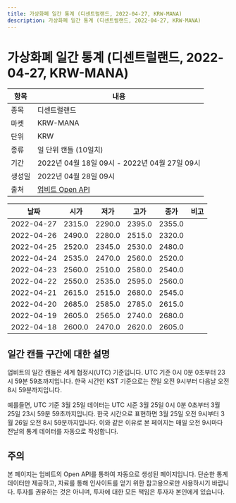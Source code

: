 ```yaml
---
title: 가상화폐 일간 통계 (디센트럴랜드, 2022-04-27, KRW-MANA)
description: 가상화폐 일간 통계 (디센트럴랜드, 2022-04-27, KRW-MANA)
---
```



가상화폐 일간 통계 (디센트럴랜드, 2022-04-27, KRW-MANA)
===

|항목|내용|
|--|--|
|종목|디센트럴랜드|
|마켓|KRW-MANA|
|단위|KRW|
|종류|일 단위 캔들 (10일치)|
|기간|2022년 04월 18일 09시 - 2022년 04월 27일 09시|
|생성일|2022년 04월 28일 09시|
|출처|[업비트 Open API](https://docs.upbit.com)|


|날짜|시가|저가|고가|종가|비고|
|--|--|--|--|--|--|
|2022-04-27|2315.0|2290.0|2395.0|2355.0|    |
|2022-04-26|2490.0|2280.0|2515.0|2320.0|    |
|2022-04-25|2520.0|2345.0|2530.0|2480.0|    |
|2022-04-24|2535.0|2470.0|2560.0|2520.0|    |
|2022-04-23|2560.0|2510.0|2580.0|2540.0|    |
|2022-04-22|2550.0|2535.0|2595.0|2560.0|    |
|2022-04-21|2615.0|2515.0|2680.0|2545.0|    |
|2022-04-20|2685.0|2585.0|2785.0|2615.0|    |
|2022-04-19|2605.0|2565.0|2740.0|2680.0|    |
|2022-04-18|2600.0|2470.0|2620.0|2605.0|    |


일간 캔들 구간에 대한 설명
---


업비트의 일간 캔들은 세계 협정시(UTC) 기준입니다. 
UTC 기준 0시 0분 0초부터 23시 59분 59초까지입니다. 
한국 시간인 KST 기준으로는 전일 오전 9시부터 다음날 오전 8시 59분까지입니다. 


예를들면, UTC 기준 3월 25일 데이터는 UTC 시준 3월 25일 0시 0분 0초부터 3월 25일 23시 59분 59초까지입니다. 
한국 시간으로 표현하면 3월 25일 오전 9시부터 3월 26일 오전 8시 59분까지입니다. 
이와 같은 이유로 본 페이지는 매일 오전 9시마다 전날의 통계 데이터를 자동으로 작성합니다. 


주의
---


본 페이지는 업비트의 Open API를 통하여 자동으로 생성된 페이지입니다. 
단순한 통계 데이터만 제공하고, 자료를 통해 인사이트를 얻기 위한 참고용으로만 사용하시기 바랍니다. 
투자를 권유하는 것은 아니며, 투자에 대한 모든 책임은 투자자 본인에게 있습니다. 
